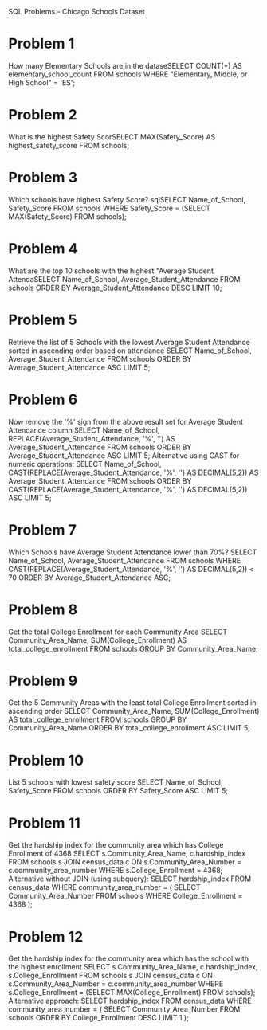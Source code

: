 SQL Problems - Chicago Schools Dataset
# Problem 1
How many Elementary Schools are in the dataseSELECT COUNT(*) AS elementary_school_count
FROM schools
WHERE "Elementary, Middle, or High School" = 'ES';

# Problem 2
What is the highest Safety ScorSELECT MAX(Safety_Score) AS highest_safety_score
FROM schools;

# Problem 3
Which schools have highest Safety Score?
sqlSELECT Name_of_School, Safety_Score
FROM schools
WHERE Safety_Score = (SELECT MAX(Safety_Score) FROM schools);

# Problem 4
What are the top 10 schools with the highest "Average Student AttendaSELECT Name_of_School, Average_Student_Attendance
FROM schools
ORDER BY Average_Student_Attendance DESC
LIMIT 10;

# Problem 5
Retrieve the list of 5 Schools with the lowest Average Student Attendance sorted in ascending order based on attendance
SELECT Name_of_School, Average_Student_Attendance
FROM schools
ORDER BY Average_Student_Attendance ASC
LIMIT 5;

# Problem 6
Now remove the '%' sign from the above result set for Average Student Attendance column
SELECT Name_of_School, 
       REPLACE(Average_Student_Attendance, '%', '') AS Average_Student_Attendance
FROM schools
ORDER BY Average_Student_Attendance ASC
LIMIT 5;
Alternative using CAST for numeric operations:
SELECT Name_of_School, 
       CAST(REPLACE(Average_Student_Attendance, '%', '') AS DECIMAL(5,2)) AS Average_Student_Attendance
FROM schools
ORDER BY CAST(REPLACE(Average_Student_Attendance, '%', '') AS DECIMAL(5,2)) ASC
LIMIT 5;

# Problem 7
Which Schools have Average Student Attendance lower than 70%?
SELECT Name_of_School, Average_Student_Attendance
FROM schools
WHERE CAST(REPLACE(Average_Student_Attendance, '%', '') AS DECIMAL(5,2)) < 70
ORDER BY Average_Student_Attendance ASC;

# Problem 8
Get the total College Enrollment for each Community Area
SELECT Community_Area_Name, 
       SUM(College_Enrollment) AS total_college_enrollment
FROM schools
GROUP BY Community_Area_Name;

# Problem 9
Get the 5 Community Areas with the least total College Enrollment sorted in ascending order
SELECT Community_Area_Name, 
       SUM(College_Enrollment) AS total_college_enrollment
FROM schools
GROUP BY Community_Area_Name
ORDER BY total_college_enrollment ASC
LIMIT 5;

# Problem 10
List 5 schools with lowest safety score
SELECT Name_of_School, Safety_Score
FROM schools
ORDER BY Safety_Score ASC
LIMIT 5;

# Problem 11
Get the hardship index for the community area which has College Enrollment of 4368
SELECT s.Community_Area_Name, 
       c.hardship_index
FROM schools s
JOIN census_data c ON s.Community_Area_Number = c.community_area_number
WHERE s.College_Enrollment = 4368;
Alternative without JOIN (using subquery):
SELECT hardship_index
FROM census_data
WHERE community_area_number = (
    SELECT Community_Area_Number 
    FROM schools 
    WHERE College_Enrollment = 4368
);

# Problem 12
Get the hardship index for the community area which has the school with the highest enrollment
SELECT s.Community_Area_Name, 
       c.hardship_index,
       s.College_Enrollment
FROM schools s
JOIN census_data c ON s.Community_Area_Number = c.community_area_number
WHERE s.College_Enrollment = (SELECT MAX(College_Enrollment) FROM schools);
Alternative approach:
SELECT hardship_index
FROM census_data
WHERE community_area_number = (
    SELECT Community_Area_Number
    FROM schools
    ORDER BY College_Enrollment DESC
    LIMIT 1
);